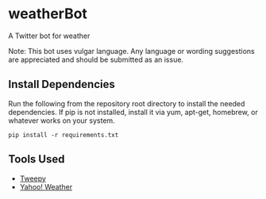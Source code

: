 # weatherBot
A Twitter bot for weather

Note: This bot uses vulgar language. Any language or wording suggestions are appreciated and should be submitted as an issue.

## Install Dependencies
Run the following from the repository root directory to install the needed dependencies. If pip is not installed, install it via yum, apt-get, homebrew, or whatever works on your system.
```shell
pip install -r requirements.txt
```

## Tools Used
* [Tweepy](https://github.com/tweepy/tweepy)
* [Yahoo! Weather](https://developer.yahoo.com/weather/)
